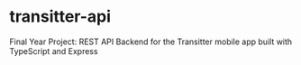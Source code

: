 # transitter-api
Final Year Project: REST API Backend for the Transitter mobile app built with TypeScript and Express

